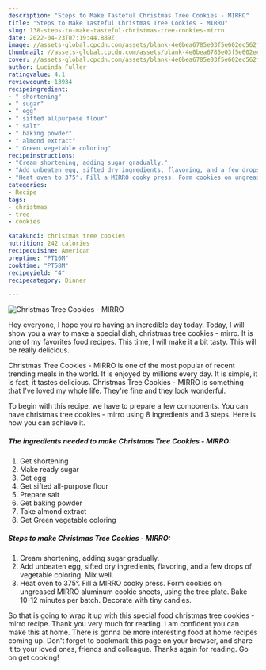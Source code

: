 ```yaml
---
description: "Steps to Make Tasteful Christmas Tree Cookies - MIRRO"
title: "Steps to Make Tasteful Christmas Tree Cookies - MIRRO"
slug: 138-steps-to-make-tasteful-christmas-tree-cookies-mirro
date: 2022-04-23T07:19:44.889Z
image: //assets-global.cpcdn.com/assets/blank-4e0bea6785e03f5e602ec562f230caae08da540cada707380b4fe1bbebba43da.png
thumbnail: //assets-global.cpcdn.com/assets/blank-4e0bea6785e03f5e602ec562f230caae08da540cada707380b4fe1bbebba43da.png
cover: //assets-global.cpcdn.com/assets/blank-4e0bea6785e03f5e602ec562f230caae08da540cada707380b4fe1bbebba43da.png
author: Lucinda Fuller
ratingvalue: 4.1
reviewcount: 13934
recipeingredient:
- " shortening"
- " sugar"
- " egg"
- " sifted allpurpose flour"
- " salt"
- " baking powder"
- " almond extract"
- " Green vegetable coloring"
recipeinstructions:
- "Cream shortening, adding sugar gradually."
- "Add unbeaten egg, sifted dry ingredients, flavoring, and a few drops of vegetable coloring. Mix well."
- "Heat oven to 375°. Fill a MIRRO cooky press. Form cookies on ungreased MIRRO aluminum cookie sheets, using the tree plate. Bake 10-12 minutes per batch. Decorate with tiny candies."
categories:
- Recipe
tags:
- christmas
- tree
- cookies

katakunci: christmas tree cookies 
nutrition: 242 calories
recipecuisine: American
preptime: "PT10M"
cooktime: "PT58M"
recipeyield: "4"
recipecategory: Dinner

---
```



![Christmas Tree Cookies - MIRRO](//assets-global.cpcdn.com/assets/blank-4e0bea6785e03f5e602ec562f230caae08da540cada707380b4fe1bbebba43da.png)

Hey everyone, I hope you're having an incredible day today. Today, I will show you a way to make a special dish, christmas tree cookies - mirro. It is one of my favorites food recipes. This time, I will make it a bit tasty. This will be really delicious.



Christmas Tree Cookies - MIRRO is one of the most popular of recent trending meals in the world. It is enjoyed by millions every day. It is simple, it is fast, it tastes delicious. Christmas Tree Cookies - MIRRO is something that I've loved my whole life. They're fine and they look wonderful.


To begin with this recipe, we have to prepare a few components. You can have christmas tree cookies - mirro using 8 ingredients and 3 steps. Here is how you can achieve it.

<!--inarticleads1-->

##### The ingredients needed to make Christmas Tree Cookies - MIRRO:

1. Get  shortening
1. Make ready  sugar
1. Get  egg
1. Get  sifted all-purpose flour
1. Prepare  salt
1. Get  baking powder
1. Take  almond extract
1. Get  Green vegetable coloring




<!--inarticleads2-->

##### Steps to make Christmas Tree Cookies - MIRRO:

1. Cream shortening, adding sugar gradually.
1. Add unbeaten egg, sifted dry ingredients, flavoring, and a few drops of vegetable coloring. Mix well.
1. Heat oven to 375°. Fill a MIRRO cooky press. Form cookies on ungreased MIRRO aluminum cookie sheets, using the tree plate. Bake 10-12 minutes per batch. Decorate with tiny candies.




So that is going to wrap it up with this special food christmas tree cookies - mirro recipe. Thank you very much for reading. I am confident you can make this at home. There is gonna be more interesting food at home recipes coming up. Don't forget to bookmark this page on your browser, and share it to your loved ones, friends and colleague. Thanks again for reading. Go on get cooking!
